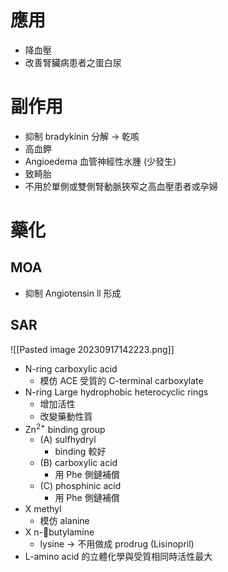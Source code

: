 # 應用
- 降血壓
- 改善腎臟病患者之蛋白尿
# 副作用
- 抑制 bradykinin 分解 $\rightarrow$ 乾咳
- 高血鉀
- Angioedema 血管神經性水腫 (少發生)
- 致畸胎
- 不用於單側或雙側腎動脈狹窄之高血壓患者或孕婦
# 藥化
## MOA
- 抑制 Angiotensin ll 形成
## SAR
![[Pasted image 20230917142223.png]]
- N-ring carboxylic acid
	- 模仿 ACE 受質的 C-terminal carboxylate
- N-ring Large hydrophobic heterocyclic rings
	- 增加活性
	- 改變藥動性質
- Zn<sup>2+</sup> binding group
	- (A) sulfhydryl 
		- binding 較好
	- (B) carboxylic acid
		- 用 Phe 側鏈補償
	- (C) phosphinic acid 
		- 用 Phe 側鏈補償
- X methyl
	- 模仿 alanine
- X n-butylamine
	- lysine $\rightarrow$ 不用做成 prodrug (Lisinopril)
- L-amino acid 的立體化學與受質相同時活性最大

